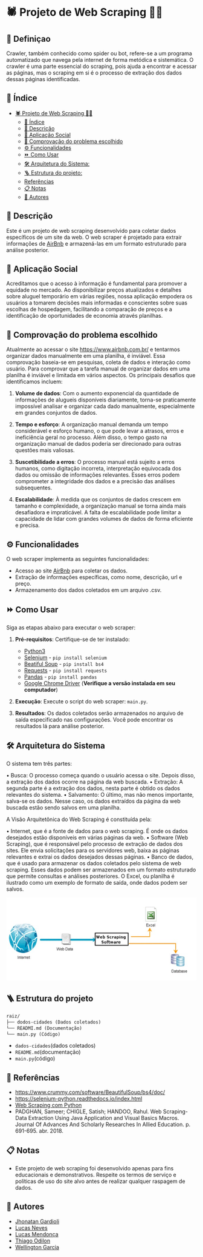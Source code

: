 # 🕷 Projeto de Web Scraping 👨‍💻

## 📍 Definiçao
Crawler, também conhecido como spider ou bot, refere-se a um programa automatizado que navega pela internet de forma metódica e sistemática.
O crawler é uma parte essencial do scraping, pois ajuda a encontrar e acessar as páginas, mas o scraping em si é o processo de extração dos dados dessas páginas identificadas.


## 📝 Índice
- [🕷 Projeto de Web Scraping 👨‍💻](#-projeto-de-web-scraping-)
  - [📝 Índice](#-índice)
  - [🔎 Descrição](#-descrição)
  - [🎯 Aplicação Social](#-aplicação-social)
  - [📌 Comprovação do problema escolhido](#-comprovação-do-problema-escolhido)
  - [⚙ Funcionalidades](#-funcionalidades)
  - [⏩ Como Usar](#-como-usar)
  - [🛠 Arquitetura do Sistema:](#-arquitetura-do-sistema)
  - [🪜 Estrutura do projeto:](#-estrutura-do-projeto)
  - [Referências](#referências)
  - [📋 Notas](#-notas)
  - [💼 Autores](#-autores)


## 🔎 Descrição

Este é um projeto de web scraping desenvolvido para coletar dados específicos de um site da web. O web scraper é projetado para extrair informações de [AirBnb](https://www.airbnb.com.br/) e armazená-las em um formato estruturado para análise posterior.


## 🎯 Aplicação Social

Acreditamos que o acesso à informação é fundamental para promover a equidade no mercado. Ao disponibilizar preços atualizados e detalhes sobre aluguel temporário em várias regiões, nossa aplicação empodera os usuários a tomarem decisões mais informadas e conscientes sobre suas escolhas de hospedagem, facilitando a comparação de preços e a identificação de oportunidades de economia através planilhas.


## 📌 Comprovação do problema escolhido

Atualmente ao acessar o site https://www.airbnb.com.br/ e tentarmos organizar dados manualmente em uma planilha, é inviável. Essa comprovação baseia-se em pesquisas, coleta de dados e interação como usuário. Para comprovar que a tarefa manual de organizar dados em uma planilha é inviável e limitada em vários aspectos. Os principais desafios que identificamos incluem:

1. **Volume de dados**: Com o aumento exponencial da quantidade de informações de alugueis disponíveis diariamente, torna-se praticamente impossível analisar e organizar cada dado manualmente, especialmente em grandes conjuntos de dados.

2. **Tempo e esforço**: A organização manual demanda um tempo considerável e esforço humano, o que pode levar a atrasos, erros e ineficiência geral no processo. Além disso, o tempo gasto na organização manual de dados poderia ser direcionado para outras questões mais valiosas.

3. **Suscetibilidade a erros**: O processo manual está sujeito a erros humanos, como digitação incorreta, interpretação equivocada dos dados ou omissão de informações relevantes. Esses erros podem comprometer a integridade dos dados e a precisão das análises subsequentes.

4. **Escalabilidade**: À medida que os conjuntos de dados crescem em tamanho e complexidade, a organização manual se torna ainda mais desafiadora e impraticável. A falta de escalabilidade pode limitar a capacidade de lidar com grandes volumes de dados de forma eficiente e precisa.


## ⚙ Funcionalidades

O web scraper implementa as seguintes funcionalidades:

- Acesso ao site [AirBnb](https://www.airbnb.com.br/) para coletar os dados.
- Extração de informações específicas, como nome, descrição, url e preço.
- Armazenamento dos dados coletados em um arquivo .csv.


## ⏩ Como Usar

Siga as etapas abaixo para executar o web scraper:

1. **Pré-requisitos**: Certifique-se de ter instalado:
    - [Python3](https://www.python.org/downloads/)
    - [Selenium](https://selenium-python.readthedocs.io/installation.html) - `pip install selenium`
    - [Beatiful Soup](https://www.crummy.com/software/BeautifulSoup/bs4/download/) - `pip install bs4`
    - [Requests](https://pypi.org/project/requests/#files) - `pip install requests`
    - [Pandas](https://pandas.pydata.org/docs/getting_started/install.html) - `pip install pandas`
    - [Google Chrome Driver](https://sites.google.com/chromium.org/driver/downloads) (**Verifique a versão instalada em seu computador**)

2. **Execução**: Execute o script do web scraper: `main.py`.

3. **Resultados**: Os dados coletados serão armazenados no arquivo de saída especificado nas configurações. Você pode encontrar os resultados lá para análise posterior.


## 🛠 Arquitetura do Sistema

O sistema tem três partes: 

•	Busca: O processo começa quando o usuário acessa o site. Depois disso, a extração dos dados ocorre na página da web buscada.
•	Extração: A segunda parte é a extração dos dados, nesta parte é obtido os dados relevantes do sistema.
•	Salvamento: O último, mas não menos importante, salva-se os dados. Nesse caso, os dados extraídos da página da web buscada estão sendo salvos em uma planilha.

A Visão Arquitetônica do Web Scraping é constituída pela: 

•	Internet, que é a fonte de dados para o web scraping. É onde os dados desejados estão disponíveis em várias páginas da web.
•	Software (Web Scraping), que é responsável pelo processo de extração de dados dos sites. Ele envia solicitações para os servidores web, baixa as páginas relevantes e extrai os dados desejados dessas páginas.
•	Banco de dados, que é usado para armazenar os dados coletados pelo sistema de web scraping. Esses dados podem ser armazenados em um formato estruturado que permite consultas e análises posteriores. O Excel, ou planilha é ilustrado como um exemplo de formato de saída, onde dados podem ser salvos.

![Arquitetura](arquitetura.png)


## 🪜 Estrutura do projeto
```
raiz/
├── dodos-cidades (Dados coletados)
└── READMI.md (Documentação)
└── main.py (Código)
```
- `dados-cidades`(dados coletados)
- `README.md`(documentação)
- `main.py`(código)


## 🔗 Referências
- https://www.crummy.com/software/BeautifulSoup/bs4/doc/
- https://selenium-python.readthedocs.io/index.html
- [Web Scraping com Python](https://www.youtube.com/watch?v=JCAXHSKZTkc&list=PLg3ZPsW_sghSkRacynznQeEs-vminyTQk&index=8)
- PADGHAN, Sameer; CHIGLE, Satish; HANDOO, Rahul. Web Scraping-Data Extraction Using Java Application and Visual Basics Macros. Journal Of Advances And Scholarly Researches In Allied Education. p. 691-695. abr. 2018.


## 📋 Notas

- Este projeto de web scraping foi desenvolvido apenas para fins educacionais e demonstrativos. Respeite os termos de serviço e políticas de uso do site alvo antes de realizar qualquer raspagem de dados.


## 💼 Autores
- [Jhonatan Gardioli](https://github.com/Jhowg14)
- [Lucas Neves](https://github.com/lucasnves)
- [Lucas Mendonça](https://github.com/Lucasgmendonca)
- [Thiago Odilon](https://github.com/teagoodilon)
- [Wellington Garcia](https://github.com/WellingtonGarcia10)
